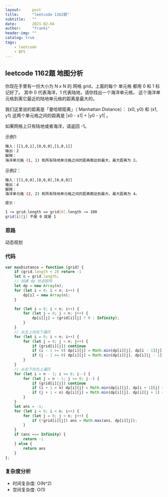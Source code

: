```yaml
---
layout:     post
title:      "leetcode 1162题"
subtitle:   ""
date:       2021-02-04
author:     "franki"
header-img: ""
catalog: true
tags:
    - leetcode
    - BFS
---
```


## leetcode 1162题 地图分析

你现在手里有一份大小为 N x N 的 网格 grid，上面的每个 单元格 都用 0 和 1 标记好了。
其中 0 代表海洋，1 代表陆地，请你找出一个海洋单元格，
这个海洋单元格到离它最近的陆地单元格的距离是最大的。

我们这里说的距离是「曼哈顿距离」（ Manhattan Distance）：
(x0, y0) 和 (x1, y1) 这两个单元格之间的距离是 |x0 - x1| + |y0 - y1| 。

如果网格上只有陆地或者海洋，请返回 -1。

示例1:

```bash
输入：[[1,0,1],[0,0,0],[1,0,1]]
输出：2
解释： 
海洋单元格 (1, 1) 和所有陆地单元格之间的距离都达到最大，最大距离为 2。
```

示例2：

```bash
输入：[[1,0,0],[0,0,0],[0,0,0]]
输出：4
解释： 
海洋单元格 (2, 2) 和所有陆地单元格之间的距离都达到最大，最大距离为 4。

提示：

1 <= grid.length == grid[0].length <= 100
grid[i][j] 不是 0 就是 1
```

### 思路

动态规划

### 代码

```js
var maxDistance = function (grid) {
    if (grid.length < 2) return -1
    let n = grid.length;
    // 创建 dp 状态矩阵
    let dp = new Array(n);
    for (let i = 0; i < n; i++) {
        dp[i] = new Array(n);
    }

    for (let i = 0; i < n; i++) {
        for (let j = 0; j < n; j++) {
            dp[i][j] = (grid[i][j] ? 0 : Infinity);
        }
    }
    // 从左上向右下遍历
    for (let i = 0; i < n; i++) {
        for (let j = 0; j < n; j++) {
            if (grid[i][j]) continue
            if (i - 1 >= 0) dp[i][j] = Math.min(dp[i][j], dp[i - 1][j] + 1);
            if (j - 1 >= 0) dp[i][j] = Math.min(dp[i][j], dp[i][j - 1] + 1);
        }
    }
    // 从右下向左上遍历
    for (let i = n - 1; i >= 0; i--) {
        for (let j = n - 1; j >= 0; j--) {
            if (grid[i][j]) continue
            if (i + 1 < n) dp[i][j] = Math.min(dp[i][j], dp[i + 1][j] + 1);
            if (j + 1 < n) dp[i][j] = Math.min(dp[i][j], dp[i][j + 1] + 1);
        }
    }
    let ans = -1;
    for (let i = 0; i < n; i++) {
        for (let j = 0; j < n; j++) {
            if (!grid[i][j]) ans = Math.max(ans, dp[i][j]);
        }
    }
    if (ans === Infinity) {
        return -1
    } else {
        return ans
    }
};
```

### 复杂度分析

- 时间复杂度: O(N^2)
- 空间复杂度: O(1)

